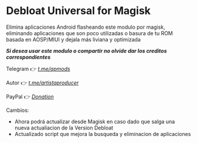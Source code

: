 # Debloat Universal for Magisk

Elimina aplicaciones Android flasheando este modulo por magisk, eliminando aplicaciones que son poco utilizadas o basura de tu ROM basada en AOSP/MIUI y dejala más liviana y optimizada

_**Si desea usar este modulo o compartir no olvide dar los creditos correspondientes**_

Telegram 👉 [*t.me/apmods*](https://t.me/apmods)

Autor 👉 [*t.me/artistaproducer*](https://t.me/artistaproducer)

PayPal 👉 [*Donation*](https://paypal.me/apmodsgroup)

Cambios:

+ Ahora podrá actualizar desde Magisk en caso dado que salga una nueva actualiacion de la Version Debloat
+ Actualizado script que mejora la busqueda y eliminacion de aplicaciones

 
